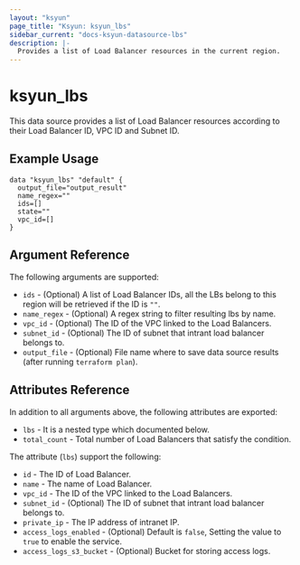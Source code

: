 ```yaml
---
layout: "ksyun"
page_title: "Ksyun: ksyun_lbs"
sidebar_current: "docs-ksyun-datasource-lbs"
description: |-
  Provides a list of Load Balancer resources in the current region.
---
```


# ksyun_lbs

This data source provides a list of Load Balancer resources according to their Load Balancer ID, VPC ID and Subnet ID.

## Example Usage

```hcl
data "ksyun_lbs" "default" {
  output_file="output_result"
  name_regex=""
  ids=[]
  state=""
  vpc_id=[]
}
```

## Argument Reference

The following arguments are supported:

* `ids` - (Optional) A list of Load Balancer IDs, all the LBs belong to this region will be retrieved if the ID is `""`.
* `name_regex` - (Optional) A regex string to filter resulting lbs by name.
* `vpc_id` - (Optional) The ID of the VPC linked to the Load Balancers.
* `subnet_id` - (Optional) The ID of subnet that intrant load balancer belongs to.
* `output_file` - (Optional) File name where to save data source results (after running `terraform plan`).

## Attributes Reference

In addition to all arguments above, the following attributes are exported:

* `lbs` - It is a nested type which documented below.
* `total_count` - Total number of Load Balancers that satisfy the condition.

The attribute (`lbs`) support the following:

* `id` - The ID of Load Balancer.
* `name` - The name of Load Balancer.
* `vpc_id` - The ID of the VPC linked to the Load Balancers.
* `subnet_id` - (Optional) The ID of subnet that intrant load balancer belongs to. 
* `private_ip` - The IP address of intranet IP.
* `access_logs_enabled` - (Optional) Default is `false`, Setting the value to `true` to enable the service.
* `access_logs_s3_bucket` - (Optional) Bucket for storing access logs.

